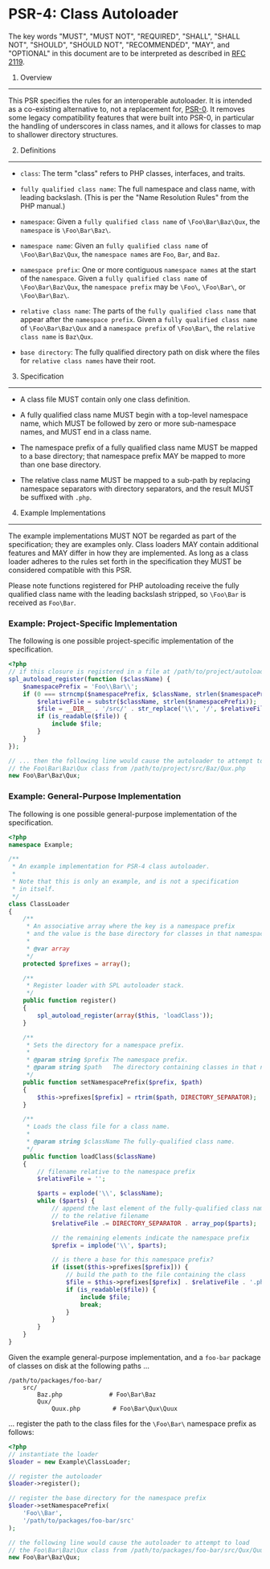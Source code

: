 PSR-4: Class Autoloader
=======================

The key words "MUST", "MUST NOT", "REQUIRED", "SHALL", "SHALL NOT", "SHOULD",
"SHOULD NOT", "RECOMMENDED", "MAY", and "OPTIONAL" in this document are to be
interpreted as described in [RFC 2119](http://tools.ietf.org/html/rfc2119).


1. Overview
-----------

This PSR specifies the rules for an interoperable autoloader. It is intended
as a co-existing alternative to, not a replacement for,
[PSR-0](https://github.com/php-fig/fig-standards/blob/master/accepted/PSR-0.md).
It removes some legacy compatibility features that were built into PSR-0, in
particular the handling of underscores in class names, and it allows for
classes to map to shallower directory structures.


2. Definitions
--------------

- `class`: The term "class" refers to PHP classes, interfaces, and traits.

- `fully qualified class name`: The full namespace and class name, with
  leading backslash. (This is per the "Name Resolution Rules" from the PHP
  manual.)

- `namespace`: Given a `fully qualified class name` of `\Foo\Bar\Baz\Qux`, the
  `namespace` is `\Foo\Bar\Baz\`.

- `namespace name`: Given an `fully qualified class name` of
  `\Foo\Bar\Baz\Qux`, the `namespace names` are `Foo`, `Bar`, and `Baz`.

- `namespace prefix`: One or more contiguous `namespace names` at the start of
  the `namespace`. Given a `fully qualified class name` of `\Foo\Bar\Baz\Qux`,
  the `namespace prefix` may be `\Foo\`, `\Foo\Bar\`, or `\Foo\Bar\Baz\`.

- `relative class name`: The parts of the `fully qualified class name` that
  appear after the `namespace prefix`. Given a `fully qualified class name` of
  `\Foo\Bar\Baz\Qux` and a `namespace prefix` of `\Foo\Bar\`, the `relative class
  name` is `Baz\Qux`.

- `base directory`: The fully qualified directory path on disk where the files for
  `relative class names` have their root.


3. Specification
----------------

- A class file MUST contain only one class definition.

- A fully qualified class name MUST begin with a top-level namespace name, which
  MUST be followed by zero or more sub-namespace names, and MUST end in a
  class name.

- The namespace prefix of a fully qualified class name MUST be mapped to a base
  directory; that namespace prefix MAY be mapped to more than one base
  directory.

- The relative class name MUST be mapped to a sub-path by replacing namespace
  separators with directory separators, and the result MUST be suffixed with
  `.php`.


4. Example Implementations
--------------------------

The example implementations MUST NOT be regarded as part of the specification;
they are examples only. Class loaders MAY contain additional features and MAY
differ in how they are implemented. As long as a class loader adheres to the
rules set forth in the specification they MUST be considered compatible
with this PSR.

Please note functions registered for PHP autoloading  receive the fully
qualified class name with the leading backslash stripped, so `\Foo\Bar` is
received as `Foo\Bar`.


### Example: Project-Specific Implementation

The following is one possible project-specific implementation of the
specification.

```php
<?php
// if this closure is registered in a file at /path/to/project/autoload.php ...
spl_autoload_register(function ($className) {
    $namespacePrefix = 'Foo\\Bar\\';
    if (0 === strncmp($namespacePrefix, $className, strlen($namespacePrefix))) {
        $relativeFile = substr($className, strlen($namespacePrefix));
        $file = __DIR__ . '/src/' . str_replace('\\', '/', $relativeFile) . '.php';
        if (is_readable($file)) {
            include $file;
        }
    }
});

// ... then the following line would cause the autoloader to attempt to load
// the Foo\Bar\Baz\Qux class from /path/to/project/src/Baz/Qux.php
new Foo\Bar\Baz\Qux;
```

### Example: General-Purpose Implementation

The following is one possible general-purpose implementation of the
specification.

```php
<?php
namespace Example;

/**
 * An example implementation for PSR-4 class autoloader.
 *
 * Note that this is only an example, and is not a specification
 * in itself.
 */
class ClassLoader
{
    /**
     * An associative array where the key is a namespace prefix
     * and the value is the base directory for classes in that namespace.
     *
     * @var array
     */
    protected $prefixes = array();

    /**
     * Register loader with SPL autoloader stack.
     */
    public function register()
    {
        spl_autoload_register(array($this, 'loadClass'));
    }

    /**
     * Sets the directory for a namespace prefix.
     *
     * @param string $prefix The namespace prefix.
     * @param string $path   The directory containing classes in that namespace.
     */
    public function setNamespacePrefix($prefix, $path)
    {
        $this->prefixes[$prefix] = rtrim($path, DIRECTORY_SEPARATOR);
    }

    /**
     * Loads the class file for a class name.
     *
     * @param string $className The fully-qualified class name.
     */
    public function loadClass($className)
    {
        // filename relative to the namespace prefix
        $relativeFile = '';

        $parts = explode('\\', $className);
        while ($parts) {
            // append the last element of the fully-qualified class name
            // to the relative filename
            $relativeFile .= DIRECTORY_SEPARATOR . array_pop($parts);

            // the remaining elements indicate the namespace prefix
            $prefix = implode('\\', $parts);

            // is there a base for this namespace prefix?
            if (isset($this->prefixes[$prefix])) {
                // build the path to the file containing the class
                $file = $this->prefixes[$prefix] . $relativeFile . '.php';
                if (is_readable($file)) {
                    include $file;
                    break;
                }
            }
        }
    }
}
```

Given the example general-purpose implementation, and a `foo-bar` package of
classes on disk at the following paths ...

    /path/to/packages/foo-bar/
        src/
            Baz.php             # Foo\Bar\Baz
            Qux/
                Quux.php         # Foo\Bar\Qux\Quux

... register the path to the class files for the `\Foo\Bar\` namespace prefix
as follows:

```php
<?php
// instantiate the loader
$loader = new Example\ClassLoader;

// register the autoloader
$loader->register();

// register the base directory for the namespace prefix
$loader->setNamespacePrefix(
    'Foo\\Bar',
    '/path/to/packages/foo-bar/src'
);

// the following line would cause the autoloader to attempt to load
// the Foo\Bar\Baz\Qux class from /path/to/packages/foo-bar/src/Qux/Quux.php
new Foo\Bar\Baz\Qux;
```

